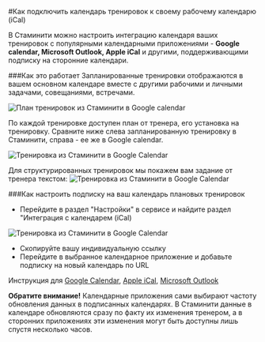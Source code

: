 #Как подключить календарь тренировок к своему рабочему календарю (iCal)

В Стаминити можно настроить интеграцию календаря ваших тренировок с популярными календарными приложениями - **Google calendar, Microsoft Outlook, Apple iCal** и другими, поддерживающими подписку на сторонние календари.

###Как это работает
Запланированные тренировки отображаются в вашем основном календаре вместе с другими рабочими и личными задачами, совещаниями, встречами.

![План тренировок из Стаминити в Google calendar](http://content.staminity.com/assets/images/calendar-ical/calendar-ical-staminity.png)

По каждой тренировке доступен план от тренера, его установка на тренировку. Сравните ниже слева запланированную тренировку в Стаминити, справа - ее же в Google calendar.

![Тренировка из Стаминити в Google Calendar](http://content.staminity.com/assets/images/calendar-ical/activity-compare-2.png)


Для структурированных тренировок мы покажем вам задание от тренера текстом:
![Тренировка из Стаминити в Google Calendar](http://content.staminity.com/assets/images/calendar-ical/activity-compare-1.png)

###Как настроить подписку на ваш календарь плановых тренировок
* Перейдите в раздел "Настройки" в сервисе и найдите раздел "Интеграция с календарем (iCal)

![Тренировка из Стаминити в Google Calendar](http://content.staminity.com/assets/images/calendar-ical/profile-ical.png)

* Скопируйте вашу индивидуальную ссылку
* Перейдите в выбранное календарное приложение и добавьте подписку на новый календарь по URL

Инструкция для [Google Calendar](https://support.google.com/calendar/answer/37100?co=GENIE.Platform%3DDesktop&hl=ru), [Apple iCal](https://support.apple.com/ru-ru/guide/calendar/subscribe-to-calendars-icl1022), [Microsoft Outlook](https://support.office.com/en-us/article/Import-or-subscribe-to-a-calendar-in-Outlook-com-or-Outlook-on-the-web-cff1429c-5af6-41ec-a5b4-74f2c278e98c)

**Обратите внимание!** Календарные приложения сами выбирают частоту обновления данных в подписанных календарях. В Стаминити данные в календаре обновляются сразу по факту их изменения тренером, а в сторонних приложениях эти изменения могут быть доступны лишь спустя несколько часов.
